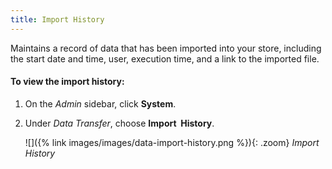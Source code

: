 ```yaml
---
title: Import History
---
```


Maintains a record of data that has been imported into your store, including the start date and time, user, execution time, and a link to the imported file.

#### To view the import history:

1.  On the _Admin_ sidebar, click **System**.

1.  Under _Data Transfer_, choose **Import  History**.

    ![]({% link images/images/data-import-history.png %}){: .zoom}
    _Import History_
